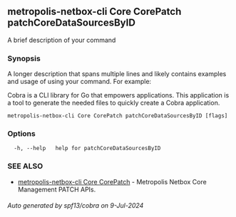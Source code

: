 ## metropolis-netbox-cli Core CorePatch patchCoreDataSourcesByID

A brief description of your command

### Synopsis

A longer description that spans multiple lines and likely contains examples
and usage of using your command. For example:

Cobra is a CLI library for Go that empowers applications.
This application is a tool to generate the needed files
to quickly create a Cobra application.

```
metropolis-netbox-cli Core CorePatch patchCoreDataSourcesByID [flags]
```

### Options

```
  -h, --help   help for patchCoreDataSourcesByID
```

### SEE ALSO

* [metropolis-netbox-cli Core CorePatch]()	 - Metropolis Netbox Core Management PATCH APIs.

###### Auto generated by spf13/cobra on 9-Jul-2024
